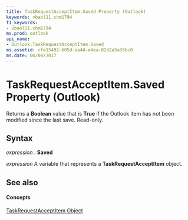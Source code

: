 ```yaml
---
title: TaskRequestAcceptItem.Saved Property (Outlook)
keywords: vbaol11.chm1794
f1_keywords:
- vbaol11.chm1794
ms.prod: outlook
api_name:
- Outlook.TaskRequestAcceptItem.Saved
ms.assetid: cfe15492-605d-aa44-e4ea-82d2a5a38bc0
ms.date: 06/08/2017
---
```



# TaskRequestAcceptItem.Saved Property (Outlook)

Returns a  **Boolean** value that is **True** if the Outlook item has not been modified since the last save. Read-only.


## Syntax

 _expression_ . **Saved**

 _expression_ A variable that represents a **TaskRequestAcceptItem** object.


## See also


#### Concepts


[TaskRequestAcceptItem Object](Outlook.TaskRequestAcceptItem.md)

